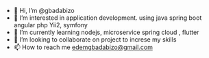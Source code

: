 - 👋 Hi, I’m @gbadabizo
- 👀 I’m interested in application development. using java spring boot angular php Yii2, symfony
- 🌱 I’m currently learning nodejs,  microservice spring cloud , flutter 
- 💞️ I’m looking to collaborate on project to increse my skills
- 📫 How to reach me   edemgbadabizo@gmail.com

<!---
gbadabizo/gbadabizo is a ✨ special ✨ repository because its `README.md` (this file) appears on your GitHub profile.
You can click the Preview link to take a look at your changes.
--->
